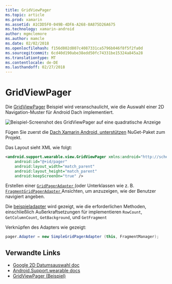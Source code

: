 ```yaml
---
title: GridViewPager
ms.topic: article
ms.prod: xamarin
ms.assetid: A1CDD5F0-049B-4DFA-A268-8A875D26A675
ms.technology: xamarin-android
author: mgmclemore
ms.author: mamcle
ms.date: 02/02/2018
ms.openlocfilehash: f156d802d807c4087331ca5796b046f8f5f2fa0d
ms.sourcegitcommit: 6cd40d190abe38edd50fc74331be15324a845a28
ms.translationtype: MT
ms.contentlocale: de-DE
ms.lasthandoff: 02/27/2018
---
```

# <a name="gridviewpager"></a>GridViewPager

Die [GridViewPager](https://developer.xamarin.com/samples/GridViewPager/) Beispiel wird veranschaulicht, wie die Auswahl einer 2D Navigation-Muster für Android Dach implementiert.

![Beispiel-Screenshot des GridViewPager auf eine quadratische Anzeige](gridviewpager-images/gridviewpager.png)

Fügen Sie zuerst die [Dach Xamarin Android, unterstützen](http://www.nuget.org/packages/Xamarin.Android.Wear/) NuGet-Paket zum Projekt.

Das Layout sieht XML wie folgt:

```xml
<android.support.wearable.view.GridViewPager xmlns:android="http://schemas.android.com/apk/res/android"
    android:id="@+id/pager"
    android:layout_width="match_parent"
    android:layout_height="match_parent"
    android:keepScreenOn="true" />
```

Erstellen einer [ `GridPagerAdapter` ](http://developer.android.com/reference/android/support/wearable/view/GridPagerAdapter.html) (oder Unterklassen wie z. B. [ `FragmentGridPagerAdapter` ](http://developer.android.com/reference/android/support/wearable/view/FragmentGridPagerAdapter.html) Ansichten, um anzuzeigen, wie der Benutzer navigiert angeben.

Die [beispieladapter](https://github.com/xamarin/monodroid-samples/blob/master/wear/GridViewPager/GridViewPager/SimpleGridPagerAdapter.cs) wird gezeigt, wie die erforderlichen Methoden, einschließlich Außerkraftsetzungen für implementieren `RowCount`, `GetColumnCount`, `GetBackground`, und `GetFragment`

Verknüpfen des Adapters wie gezeigt:

```csharp
pager.Adapter = new SimpleGridPagerAdapter (this, FragmentManager);
```



## <a name="related-links"></a>Verwandte Links

- [Google 2D Datumsauswahl doc](https://developer.android.com/training/wearables/ui/2d-picker.html)
- [Android.Support.wearable docs](https://developer.android.com/reference/android/support/wearable/view/package-summary.html)
- [GridViewPager (Beispiel)](https://developer.xamarin.com/samples/GridViewPager/)
